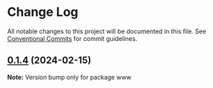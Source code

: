 # Change Log

All notable changes to this project will be documented in this file.
See [Conventional Commits](https://conventionalcommits.org) for commit guidelines.

## [0.1.4](https://github.com/emilov2501/use-ui/compare/v0.1.3...v0.1.4) (2024-02-15)

**Note:** Version bump only for package www
